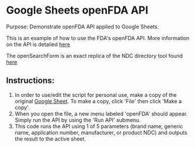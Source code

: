 # Google Sheets openFDA API
Purpose: Demonstrate openFDA API applied to Google Sheets.


This is an example of how to use the FDA's openFDA API. More information on the API is detailed [here](https://open.fda.gov/)


The openSearchForm is an exact replica of the NDC directory tool found [here](https://www.accessdata.fda.gov/scripts/cder/ndc/index.cfm)


## Instructions:
1. In order to use/edit the script for personal use, make a copy of the original [Google Sheet](https://docs.google.com/spreadsheets/d/1ThFer8Cf79UV4E4_Ysz46qA2fzhjE3cJ9xPpOOhukhc/edit?usp=sharing). To make a copy, click 'File' then click 'Make a copy'.
2. When you open the file, a new menu labeled 'openFDA' should appear. Simply run the API by using the 'Run API' submenu.
3. This code runs the API using 1 of 5 parameters (brand name, generic name, application number, manufacturer, or product NDC) and outputs the result to the active sheet.
